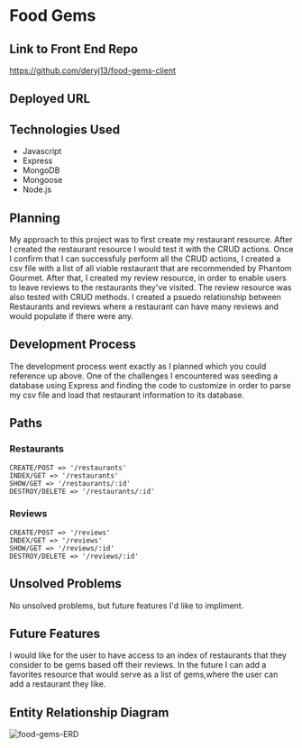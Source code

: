 # Food Gems

## Link to Front End Repo
https://github.com/deryj13/food-gems-client

## Deployed URL
<!-- deployed url -->

## Technologies Used
- Javascript
- Express
- MongoDB
- Mongoose
- Node.js

## Planning
My approach to this project was to first create my restaurant resource. After I
created the restaurant resource I would test it with the CRUD actions. Once I
confirm that I can successfuly perform all the CRUD actions, I created a csv
file with a list of all viable restaurant that are recommended by Phantom
Gourmet. After that, I created my review resource, in order to enable users to
leave reviews to the restaurants they've visited. The review resource was
also tested with CRUD methods. I created a psuedo relationship between
Restaurants and reviews where a restaurant can have many reviews and would
populate if there were any.

## Development Process
The development process went exactly as I planned which you could reference
up above.  One of the challenges I encountered was seeding a database using
Express and finding the code to customize in order to parse my csv file and
load that restaurant information to its database.

## Paths

### Restaurants
```
CREATE/POST => '/restaurants'
INDEX/GET => '/restaurants'
SHOW/GET => '/restaurants/:id'
DESTROY/DELETE => '/restaurants/:id'
```

### Reviews
```
CREATE/POST => '/reviews'
INDEX/GET => '/reviews'
SHOW/GET => '/reviews/:id'
DESTROY/DELETE => '/reviews/:id'
```


## Unsolved Problems
No unsolved problems, but future features I'd like to impliment.

## Future Features
I would like for the user to have access to an index of restaurants that they
consider to be gems based off their reviews.  In the future I can add a
favorites resource that would serve as a list of gems,where the user can add a
restaurant they like.

## Entity Relationship Diagram
![food-gems-ERD](https://i.imgur.com/J8Me91R.jpg)

